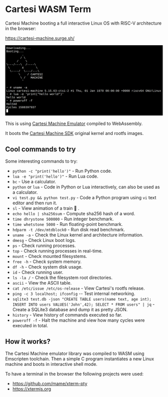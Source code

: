 # Cartesi WASM Term

Cartesi Machine booting a full interactive Linux OS with RISC-V architecture in the browser:

https://cartesi-machine.surge.sh/

![Cartesi Machine Terminal](screenshot.png)

This is using [Cartesi Machine Emulator](https://github.com/cartesi/machine-emulator) compiled to WebAssembly.

It boots the [Cartesi Machine SDK](https://github.com/cartesi/machine-emulator-sdk) original kernel and rootfs images.

## Cool commands to try

Some interesting commands to try:
- `python -c "print('hello')"` - Run Python code.
- `lua -e "print('hello')"` - Run Lua code.
- `bc` - Use a calculator.
- `python` or `lua` - Code in Python or Lua interactively, can also be used as a calculator.
- `vi test.py && python test.py` - Code a Python program using `vi` text editor and then run it.
- `sl` - View animation of a train :steam_locomotive: .
- `echo hello | sha256sum` - Compute sha256 hash of a word.
- `time dhrystone 500000` - Run integer benchmark.
- `time whetstone 5000` - Run floating-point benchmark.
- `hdparm -t /dev/mtdblock0` - Run disk read benchmark.
- `uname -a` - Check the Linux kernel and architecture information.
- `dmesg` - Check Linux boot logs.
- `ps` - Check running processes.
- `top` - Check running processes in real-time.
- `mount` - Check mounted filesystems.
- `free -h` - Check system memory.
- `df -h` - Check system disk usage.
- `id` - Check running user.
- `ls -la /` - Check the filesystem root directories.
- `ascii` - View the ASCII table.
- `cat /etc/issue /etc/os-release` - View Cartesi's rootfs release.
- `ping -c 3 localhost; ifconfig` -- Test internal networking.
- `sqlite3 test.db -json "CREATE TABLE users(name text, age int); INSERT INTO users VALUES('John',42); SELECT * FROM users" | jq` - Create a SQLite3 database and dump it as pretty JSON.
- `history` - View history of commands executed so far.
- `poweroff -f` - Halt the machine and view how many cycles were executed in total.

## How it works?

The Cartesi Machine emulator library was compiled to WASM using Emscripten toolchain.
Then a simple C program instantiates a new Linux machine and boots in interactive shell mode.

To have a terminal in the browser the following projects were used:

- https://github.com/mame/xterm-pty
- https://xtermjs.org
